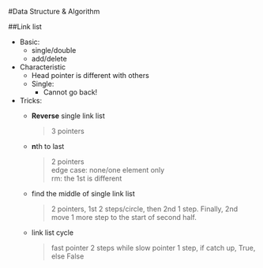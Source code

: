 #Data Structure & Algorithm

##Link list

* Basic:
    * single/double
    * add/delete
* Characteristic
    * Head pointer is different with others
    * Single:
        * Cannot go back!
* Tricks:
    * **Reverse** single link list
        > 3 pointers

    * **n**th to last
        > 2 pointers<br>
        > edge case: none/one element only<br>
        > rm: the 1st is different
    * find the middle of single link list
        > 2 pointers, 1st 2 steps/circle, then 2nd 1 step. Finally, 2nd move 1 more step to the start of second half.
    * link list cycle
        > fast pointer 2 steps while slow pointer 1 step, if catch up, True, else False
